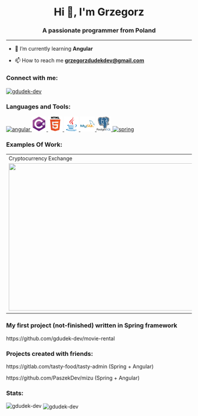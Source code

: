 <h1 align="center">Hi 👋, I'm Grzegorz</h1>
<h3 align="center">A passionate programmer from Poland</h3>
<hr>

- 🌱 I’m currently learning **Angular**

- 📫 How to reach me **grzegorzdudekdev@gmail.com**

<h3 align="left">Connect with me:</h3>
<p align="left">
<a href="https://linkedin.com/in/gdudek-dev" target="blank"><img align="center" src="https://raw.githubusercontent.com/rahuldkjain/github-profile-readme-generator/master/src/images/icons/Social/linked-in-alt.svg" alt="gdudek-dev" height="30" width="40" /></a>
</p>

<h3 align="left">Languages and Tools:</h3>
<p align="left"> <a href="https://angular.io" target="_blank" rel="noreferrer"> <img src="https://angular.io/assets/images/logos/angular/angular.svg" alt="angular" width="40" height="40"/> </a> <a href="https://www.w3schools.com/cs/" target="_blank" rel="noreferrer"> <img src="https://raw.githubusercontent.com/devicons/devicon/master/icons/csharp/csharp-original.svg" alt="csharp" width="40" height="40"/> </a> <a href="https://www.w3.org/html/" target="_blank" rel="noreferrer"> <img src="https://raw.githubusercontent.com/devicons/devicon/master/icons/html5/html5-original-wordmark.svg" alt="html5" width="40" height="40"/> </a> <a href="https://www.java.com" target="_blank" rel="noreferrer"> <img src="https://raw.githubusercontent.com/devicons/devicon/master/icons/java/java-original.svg" alt="java" width="40" height="40"/> </a> <a href="https://www.mysql.com/" target="_blank" rel="noreferrer"> <img src="https://raw.githubusercontent.com/devicons/devicon/master/icons/mysql/mysql-original-wordmark.svg" alt="mysql" width="40" height="40"/> </a> <a href="https://www.postgresql.org" target="_blank" rel="noreferrer"> <img src="https://raw.githubusercontent.com/devicons/devicon/master/icons/postgresql/postgresql-original-wordmark.svg" alt="postgresql" width="40" height="40"/> </a> <a href="https://spring.io/" target="_blank" rel="noreferrer"> <img src="https://www.vectorlogo.zone/logos/springio/springio-icon.svg" alt="spring" width="40" height="40"/> </a> </p>

<h3>Examples Of Work:</h3>


<table>
  <tr>
    <td>Cryptocurrency Exchange</td>
     <td>Multithreading Example</td>
  </tr>
  <tr>
    <td>  <img  src="https://github.com/Gdudek-git/CryptocurrencyExchange/blob/master/src/main/gif/CryptocurrencyExchange.gif" width="500" height="400"/></td>
    <td> <img src="https://github.com/Gdudek-git/multithreading-example/blob/master/src/main/video/MultithreadingExample%20.gif" width="500" height="400"/></td>
  </tr>
 </table>


<h3>My first project (not-finished) written in Spring framework</h3>
<p>https://github.com/gdudek-dev/movie-rental</p>

<h3>Projects created with friends:</h3>
<p>https://gitlab.com/tasty-food/tasty-admin (Spring + Angular)</p>
<p>https://github.com/PaszekDev/mizu (Spring + Angular)</p>

<h3>Stats:</h3>
<p><img align="left" src="https://github-readme-stats.vercel.app/api/top-langs?username=gdudek-dev&show_icons=true&locale=en&layout=compact" alt="gdudek-dev" /></p>

<p>&nbsp;<img align="center" src="https://github-readme-stats.vercel.app/api?username=gdudek-dev&show_icons=true&locale=en" alt="gdudek-dev" /></p>
